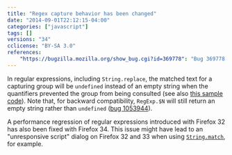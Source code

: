 ```yaml
---
title: "Regex capture behavior has been changed"
date: "2014-09-01T22:12:15-04:00"
categories: ["javascript"]
tags: []
versions: "34"
cclicense: "BY-SA 3.0"
references:
    "https://bugzilla.mozilla.org/show_bug.cgi?id=369778": "Bug 369778 – Javascript regular expression captures broken with alternation in some cases."
---
```

In regular expressions, including `String.replace`, the matched text for a capturing group will be `undefined` instead of an empty string when the quantifiers prevented the group from being consulted (see also [this sample code](https://developer.mozilla.org/en-US/docs/Web/JavaScript/Reference/Global_Objects/RegExp#Gecko-specific_notes)). Note that, for backward compatibility, `RegExp.$N` will still return an empty string rather than `undefined` ([bug 1053944](https://bugzilla.mozilla.org/show_bug.cgi?id=1053944)).

A performance regression of regular expressions introduced with Firefox 32 has also been fixed with Firefox 34. This issue might have lead to an "unresponsive script" dialog on Firefox 32 and 33 when using [`String.match`](https://developer.mozilla.org/en-US/docs/Web/JavaScript/Reference/Global_Objects/String/match), for example.
